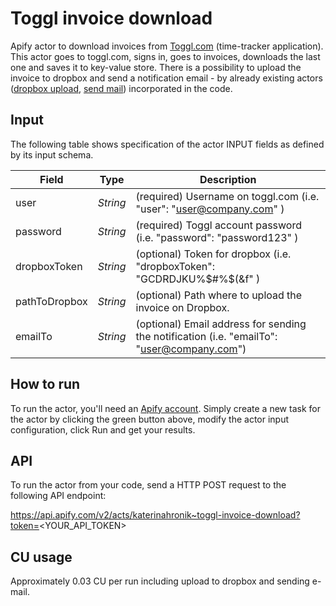 # Toggl invoice download

Apify actor to download invoices from [Toggl.com](https://toggl.com/) (time-tracker application). This actor goes to toggl.com, signs in, goes to invoices, downloads the last one and saves it to key-value store.
There is a possibility to upload the invoice to dropbox and send a notification email - by already existing actors ([dropbox upload](https://apify.com/petr_cermak/dropbox-upload), [send mail](https://apify.com/apify/send-mail)) incorporated in the code. 

## Input 

The following table shows specification of the actor INPUT fields as defined by its input schema. 

Field |	Type	| Description
---| ---| ---|
user|	*String*|	(required) Username on toggl.com (i.e.  "user": "user@company.com" )
password|	*String*|	(required) Toggl account password (i.e.  "password": "password123" )
dropboxToken|	*String*|	(optional) Token for dropbox (i.e. "dropboxToken": "GCDRDJKU%$#%$(&f" )
pathToDropbox| 	*String*|	(optional) Path where to upload the invoice on Dropbox. 
emailTo| 	*String*|	(optional) Email address for sending the notification (i.e.  "emailTo": "user@company.com")

## How to run

To run the actor, you'll need an [Apify account](https://my.apify.com/). Simply create a new task for the actor by clicking the green button above, modify the actor input configuration, click Run and get your results.

## API

To run the actor from your code, send a HTTP POST request to the following API endpoint: 

https://api.apify.com/v2/acts/katerinahronik~toggl-invoice-download?token=<YOUR_API_TOKEN>

## CU usage 

Approximately 0.03 CU per run including upload to dropbox and sending e-mail.
